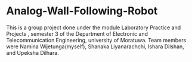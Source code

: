 # Analog-Wall-Following-Robot
This is a group project done under the module Laboratory Practice and Projects , semester 3 of the Department of Electronic and Telecommunication Engineering, university of Moratuwa. Team members were Namina Wijetunga(myself), Shanaka Liyanarachchi, Ishara Dilshan, and Upeksha Dilhara.
